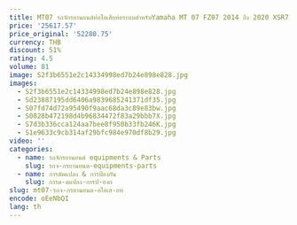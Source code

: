 ```yaml
---
title: MT07 รถจักรยานยนต์ท่อไอเสียท่อระบบสําหรับYamaha MT 07 FZ07 2014 ถึง 2020 XSR700 / XTRIBUTE 2017-2020 Escape Slip-On
price: '25617.57'
price_original: '52280.75'
currency: THB
discount: 51%
rating: 4.5
volume: 81
image: S2f3b6551e2c14334998ed7b24e898e828.jpg
images:
  - S2f3b6551e2c14334998ed7b24e898e828.jpg
  - Sd23887195dd6406a9839685241371df35.jpg
  - S07fd74d72a95490f9aac68da3c89e83bw.jpg
  - S0828b472198d4b96834472f83a29bbb7X.jpg
  - S7d3b336cca124aa7bee8f950b33fb246K.jpg
  - S1e9633c9cb314af29bfc984e970df8b29.jpg
video: ''
categories:
  - name: รถจักรยานยนต์ equipments & Parts
    slug: รถจ-กรยานยนต-equipments-parts
  - name: การดัดแปลง & การป้องกัน
    slug: การด-ดแปลง-การป-องก
slug: mt07-รถจ-กรยานยนต-อไอเส-ยท
encode: oEeNbQI
lang: th
---
```

  
